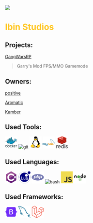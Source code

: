 <img align="center" src="https://cdn.gangwarsrp.com/assets/img/gangwarsrp_logo.webp" width="128">


# <span style="color: #ffc622;">Ibin Studios</span>


## Projects:

<a href="https://gangwarsrp.com">GangWarsRP</a> 
> Garry's Mod FPS/MMO Gamemode


## Owners:
<a href="https://github.com/pawsative">positive</a>

<a href="https://github.com/Jermany">Aromatic</a>

<a href="https://github.com/Kamber56">Kamber</a>


## Used Tools:
<p align="left">
    <img src="https://raw.githubusercontent.com/devicons/devicon/master/icons/docker/docker-original-wordmark.svg" alt="docker" width="40" height="40"/>
    <img src="https://www.vectorlogo.zone/logos/git-scm/git-scm-icon.svg" alt="git" width="40" height="40"/>
    <img src="https://raw.githubusercontent.com/devicons/devicon/master/icons/linux/linux-original.svg" alt="linux" width="40" height="40"/>
    <img src="https://raw.githubusercontent.com/devicons/devicon/master/icons/mysql/mysql-original-wordmark.svg" alt="mysql" width="40" height="40"/>
    <img src="https://raw.githubusercontent.com/devicons/devicon/master/icons/redis/redis-original-wordmark.svg" alt="redis" width="40" height="40"/>
</p>

## Used Languages:
<p align="left">
    <img src="https://raw.githubusercontent.com/devicons/devicon/master/icons/csharp/csharp-original.svg" alt="csharp" width="40" height="40"/>
    <img src="https://raw.githubusercontent.com/devicons/devicon/master/icons/lua/lua-plain.svg" alt="csharp" width="40" height="40"/>
    <img src="https://raw.githubusercontent.com/devicons/devicon/master/icons/php/php-plain.svg" alt="csharp" width="40" height="40"/>
    <img src="https://www.vectorlogo.zone/logos/gnu_bash/gnu_bash-icon.svg" alt="bash" width="40" height="40"/>
    <img src="https://raw.githubusercontent.com/devicons/devicon/master/icons/javascript/javascript-original.svg" alt="javascript" width="40" height="40"/>
    <img src="https://raw.githubusercontent.com/devicons/devicon/master/icons/nodejs/nodejs-original-wordmark.svg" alt="javascript" width="40" height="40"/>
</p>

## Used Frameworks:
<p align="left">
    <img src="https://raw.githubusercontent.com/devicons/devicon/master/icons/bootstrap/bootstrap-plain.svg" alt="bootstrap" width="40" height="40"/>
    <img src="https://raw.githubusercontent.com/devicons/devicon/master/icons/mysql/mysql-original.svg" alt="mysql" width="40" height="40"/>
    <img src="https://raw.githubusercontent.com/devicons/devicon/master/icons/laravel/laravel-original.svg" alt="mysql" width="40" height="40"/>
</p>
<br/>

